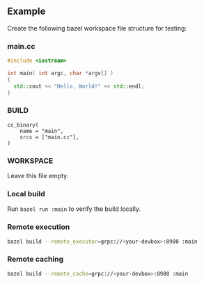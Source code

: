 ## Example

Create the following bazel workspace file structure for testing:

### main.cc

```cpp
#include <iostream>

int main( int argc, char *argv[] )
{
  std::cout << "Hello, World!" << std::endl;
}
```

### BUILD

```bazel
cc_binary(
    name = "main",
    srcs = ["main.cc"],
)
```

### WORKSPACE

Leave this file empty.

### Local build

Run `bazel run :main` to verify the build locally.

### Remote execution

```bash
bazel build --remote_executor=grpc://<your-devbox>:8980 :main
```

### Remote caching

```bash
bazel build --remote_cache=grpc://<your-devbox>:8980 :main
```
